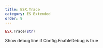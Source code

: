 ```yaml
---
title: ESX.Trace
category: ES Extended
order: 9
---
```


```lua
ESX.Trace(str)
```

Show debug line if Config.EnableDebug is true

